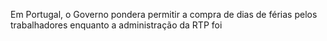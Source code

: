 Em Portugal, o Governo pondera permitir a compra de dias de férias pelos trabalhadores enquanto a administração da RTP foi